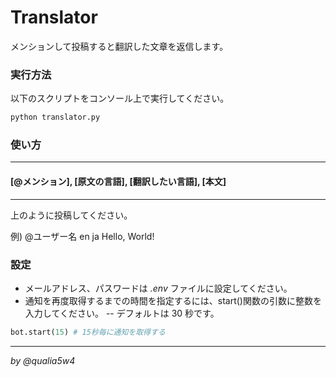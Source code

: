 # Translator

メンションして投稿すると翻訳した文章を返信します。

### 実行方法

以下のスクリプトをコンソール上で実行してください。

```bash
python translator.py
```

### 使い方

---

#### [@メンション], [原文の言語], [翻訳したい言語], [本文]

---

上のように投稿してください。

例) @ユーザー名 en ja Hello, World!

### 設定

- メールアドレス、パスワードは _.env_ ファイルに設定してください。
- 通知を再度取得するまでの時間を指定するには、start()関数の引数に整数を入力してください。
  -- デフォルトは 30 秒です。

```python
bot.start(15) # 15秒毎に通知を取得する
```

---

_by @qualia5w4_

